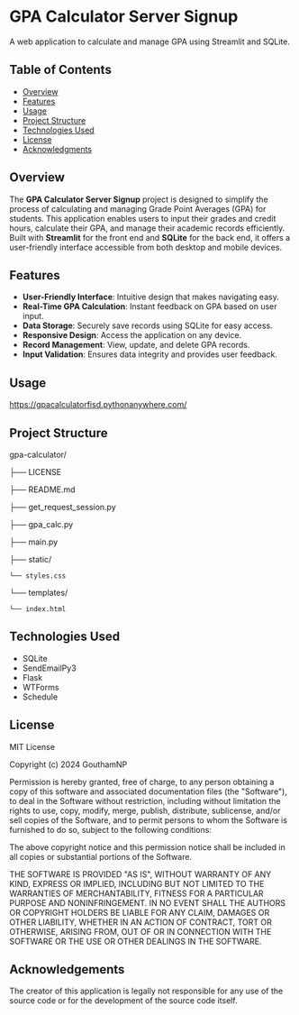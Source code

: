 # GPA Calculator Server Signup

A web application to calculate and manage GPA using Streamlit and SQLite.

## Table of Contents

- [Overview](#overview)
- [Features](#features)
- [Usage](#usage)
- [Project Structure](#project-structure)
- [Technologies Used](#technologies-used)
- [License](#license)
- [Acknowledgments](#acknowledgments)

## Overview

The **GPA Calculator Server Signup** project is designed to simplify the process of calculating and managing Grade Point Averages (GPA) for students. This application enables users to input their grades and credit hours, calculate their GPA, and manage their academic records efficiently. Built with **Streamlit** for the front end and **SQLite** for the back end, it offers a user-friendly interface accessible from both desktop and mobile devices.

## Features

- **User-Friendly Interface**: Intuitive design that makes navigating easy.
- **Real-Time GPA Calculation**: Instant feedback on GPA based on user input.
- **Data Storage**: Securely save records using SQLite for easy access.
- **Responsive Design**: Access the application on any device.
- **Record Management**: View, update, and delete GPA records.
- **Input Validation**: Ensures data integrity and provides user feedback.

## Usage
https://gpacalculatorfisd.pythonanywhere.com/

## Project Structure
gpa-calculator/

├── LICENSE

├── README.md

├── get_request_session.py

├── gpa_calc.py

├── main.py

├── static/

    └── styles.css

└── templates/

    └── index.html


## Technologies Used

- SQLite
- SendEmailPy3
- Flask
- WTForms
- Schedule

## License
MIT License

Copyright (c) 2024 GouthamNP

Permission is hereby granted, free of charge, to any person obtaining a copy
of this software and associated documentation files (the "Software"), to deal
in the Software without restriction, including without limitation the rights
to use, copy, modify, merge, publish, distribute, sublicense, and/or sell
copies of the Software, and to permit persons to whom the Software is
furnished to do so, subject to the following conditions:

The above copyright notice and this permission notice shall be included in all
copies or substantial portions of the Software.

THE SOFTWARE IS PROVIDED "AS IS", WITHOUT WARRANTY OF ANY KIND, EXPRESS OR
IMPLIED, INCLUDING BUT NOT LIMITED TO THE WARRANTIES OF MERCHANTABILITY,
FITNESS FOR A PARTICULAR PURPOSE AND NONINFRINGEMENT. IN NO EVENT SHALL THE
AUTHORS OR COPYRIGHT HOLDERS BE LIABLE FOR ANY CLAIM, DAMAGES OR OTHER
LIABILITY, WHETHER IN AN ACTION OF CONTRACT, TORT OR OTHERWISE, ARISING FROM,
OUT OF OR IN CONNECTION WITH THE SOFTWARE OR THE USE OR OTHER DEALINGS IN THE
SOFTWARE.

## Acknowledgements
The creator of this application is legally not responsible for any use of the source code or for the development of the source code itself.
